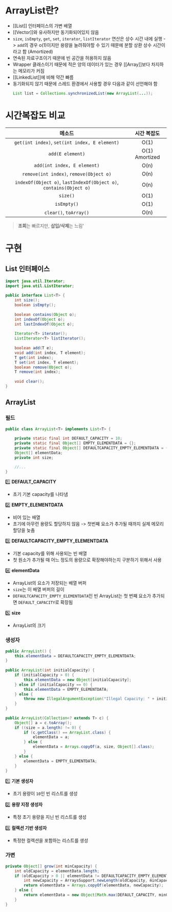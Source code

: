 # ArrayList란?
- [[List]] 인터페이스의 가변 배열
- [[Vector]]와 유사하지만 동기화되어있지 않음
- `size`, `isEmpty`, `get`, `set`, `iterator`, `listIterator` 연산은 상수 시간 내에 실행 
	-> `add`의 경우 o(1)이지만 용량을 늘려줘야할 수 있기 때문에 분할 상환 상수 시간이라고 함 (Amortized)
- 연속된 자료구조이기 때문에 빈 공간을 허용하지 않음
- Wrapper 클래스이기 때문에 적은 양의 데이터가 있는 경우 [[Array]]보다 차지하는 메모리가 커짐
- [[LinkedList]]에 비해 약간 빠름
- 동기화되지 않기 때문에 스레드 환경에서 사용할 경우 다음과 같이 선언해야 함
	```java
	List list = Collections.synchronizedList(new ArrayList(...));
	```
# 시간복잡도 비교
|                               메소드                               |  시간 복잡도   |
|:------------------------------------------------------------------:|:--------------:|
|                          `get(int index)`, `set(int index, E element)`                          |      O(1)      |
|                          `add(E element)`                          | O(1) Amortized |
|                    `add(int index, E element)`                     |      O(n)      |
|              `remove(int index)`, `remove(Object o)`               |      O(n)      |
| `indexOf(Object o)`, `lastIndexOf(Object o)`, `contains(Object o)` |      O(n)      |
|                              `size()`                              |      O(1)      |
|                            `isEmpty()`                             |      O(1)      |
|                       `clear()`, `toArray()`                       |      O(n)      |

> **조회**는 빠르지만, **삽입/삭제**는 느림'

# 구현
## List 인터페이스
```java
import java.util.Iterator;  
import java.util.ListIterator;  
  
public interface List<T> {  
    int size();  
    boolean isEmpty();  
  
    boolean contains(Object o);  
    int indexOf(Object o);  
    int lastIndexOf(Object o);  
  
    Iterator<T> iterator();  
    ListIterator<T> listIterator();  
  
    boolean add(T e);  
    void add(int index, T element);  
    T get(int index);  
    T set(int index, T element);  
    boolean remove(Object o);  
    T remove(int index);  
  
    void clear();  
}
```

## ArrayList
### 필드
```java
public class ArrayList<T> implements List<T> {  
  
    private static final int DEFAULT_CAPACITY = 10;  
    private static final Object[] EMPTY_ELEMENTDATA = {};  
    private static final Object[] DEFAULTCAPACITY_EMPTY_ELEMENTDATA = {};  
    Object[] elementData;  
    private int size;

	//...
}
```
1️⃣ **DEFAULT_CAPACITY**
- 초기 기본 capacity를 나타냄

2️⃣ **EMPTY_ELEMENTDATA**
- 비어 있는 배열
- 초기에 아무런 용량도 할당하지 않음 -> 첫번째 요소가 추가될 때까지 실제 메모리 할당을 늦춤

3️⃣ **DEFAULTCAPACITY_EMPTY_ELEMENTDATA**
- 기본 capacity를 위해 사용되는 빈 배열
- 첫 원소가 추가될 때 어느 정도의 용량으로 확장해야하는지 구분하기 위해서 사용

4️⃣ **elementData**
- ArrayList의 요소가 저장되는 배열 버퍼
- `size`는 이 배열 버퍼의 길이
- `DEFAULTCAPACITY_EMPTY_ELEMENTDATA`인 빈 ArrayList는 첫 번째 요소가 추가되면 `DEFAULT_CAPACITY`로 확장됨

5️⃣ **size**
- ArrayList의 크기

### 생성자
```java
public ArrayList() {  
    this.elementData = DEFAULTCAPACITY_EMPTY_ELEMENTDATA;  
}  
  
public ArrayList(int initialCapacity) {  
    if (initialCapacity > 0) {  
        this.elementData = new Object[initialCapacity];  
    } else if (initialCapacity == 0) {  
        this.elementData = EMPTY_ELEMENTDATA;  
    } else {  
        throw new IllegalArgumentException("Illegal Capacity: " + initialCapacity);  
    }  
}  
  
public ArrayList(Collection<? extends T> c) {  
    Object[] a = c.toArray();  
    if ((size = a.length) != 0) {  
        if (c.getClass() == ArrayList.class) {  
            elementData = a;  
        } else {  
            elementData = Arrays.copyOf(a, size, Object[].class);  
        }  
    } else {  
        elementData = EMPTY_ELEMENTDATA;  
    }  
}
```

1️⃣ **기본 생성자**
- 초기 용량이 `10`인 빈 리스트를 생성

2️⃣ **용량 지정 생성자**
- 특정 초기 용량을 지닌 빈 리스트를 생성

3️⃣ **컬렉션 기반 생성자**
- 특정한 컬렉션을 포함하는 리스트를 생성

### 가변
```java
private Object[] grow(int minCapacity) {  
    int oldCapacity = elementData.length;  
    if (oldCapacity > 0 || elementData != DEFAULTCAPACITY_EMPTY_ELEMENTDATA) {  
        int newCapacity = ArraysSupport.newLength(oldCapacity, minCapacity - oldCapacity, oldCapacity >> 1);  
        return elementData = Arrays.copyOf(elementData, newCapacity);  
    } else {  
        return elementData = new Object[Math.max(DEFAULT_CAPACITY, minCapacity)];  
    }  
}
```
